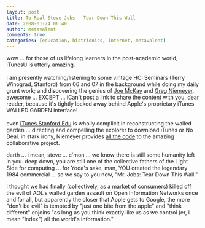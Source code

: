 ```yaml
---
layout: post
title: To Real Steve Jobs - Tear Down This Wall
date: 2008-01-24 06:40
author: metavalent
comments: true
categories: [education, histrionics, internet, metavalent]
---
```

wow ... for those of us lifelong learners in the post-academic world,
iTunesU is utterly amazing.<br /><br />i am presently watching/listening to some vintage HCI Seminars (Terry Winograd, Stanford) from 06 and 07 in the background while doing my daily grunt work; and discovering the genius of <a href="http://homepage.mac.com/joester5/art/index.html">Joe McKay</a> and <a href="http://studio.berkeley.edu/niemeyer/art.html">Greg Niemeyer</a>.&nbsp; awesome ... EXCEPT ... iCan't post a link to share the content with you, dear reader, because it's tightly locked away behind Apple's proprietary iTunes WALLED GARDEN interface!<br /><br />even <a href="http://itunes.stanford.edu/">iTunes.Stanford.Edu</a> is wholly complicit in reconstructing the walled garden ... directing and compelling the explorer to download iTunes or No Deal. in stark irony, Niemeyer provides <a href="http://studio.berkeley.edu/niemeyer/download/balance_code.html">all the code</a> to the amazing collaborative project.

darth ... i mean, steve ... c'mon ... we know there is still some humanity left in you. deep down, you are still one of the collective fathers of the Light Side for computing ... for Yoda's sake, man, YOU created the legendary 1984 commercial ... so we say to you now, "Mr. Jobs: Tear Down This Wall."

i thought we had finally (collectively, as a market of consumers) killed off the evil of AOL's walled garden assault on Open Information Networks once and for all, but apparently the closer that Apple gets to Google, the more "don't be evil" is tempted by "just one bite from the apple" and "think different" enjoins "as long as you think exactly like us as we control (er, i mean "index") all the world's information."<br /><br /><br /><br /><br />

